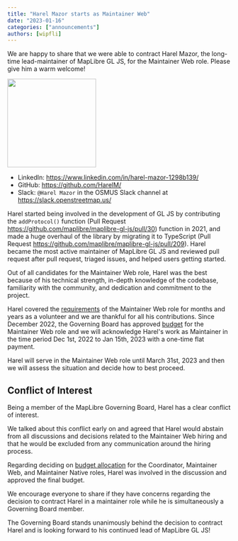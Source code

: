 ```yaml
---
title: "Harel Mazor starts as Maintainer Web"
date: "2023-01-16"
categories: ["announcements"]
authors: [wipfli]
---
```


We are happy to share that we were able to contract Harel Mazor, the long-time lead-maintainer of MapLibre GL JS, for the Maintainer Web role. Please give him a warm welcome!

<p>
    <a href="https://github.com/HarelM/">
        <img
        src="https://avatars.githubusercontent.com/u/3269297?v=4"
        width="200"
        />
    </a>
</p>

- LinkedIn: https://www.linkedin.com/in/harel-mazor-1298b139/
- GitHub: https://github.com/HarelM/
- Slack: `@Harel Mazor` in the OSMUS Slack channel at https://slack.openstreetmap.us/

Harel started being involved in the development of GL JS by contributing the `addProtocol()` function (Pull Request https://github.com/maplibre/maplibre-gl-js/pull/30) function in 2021, and made a huge overhaul of the library by migrating it to TypeScript (Pull Request https://github.com/maplibre/maplibre-gl-js/pull/209). Harel became the most active maintainer of MapLibre GL JS and reviewed pull request after pull request, triaged issues, and helped users getting started.

Out of all candidates for the Maintainer Web role, Harel was the best because of his technical strength, in-depth knowledge of the codebase, familiarity with the community, and dedication and commitment to the project.

Harel covered the [requirements](https://github.com/maplibre/maplibre/wiki/Maintainer-Web-Role#requirements) of the Maintainer Web role for months and years as a volunteer and we are thankful for all his contributions. Since December 2022, the Governing Board has approved [budget](https://github.com/maplibre/maplibre/files/10114728/Budget.Dec.2022.Jan.2023.Feb.2023.-.budget.pdf) for the Maintainer Web role and we will acknowledge Harel's work as Maintainer in the time period Dec 1st, 2022 to Jan 15th, 2023 with a one-time flat payment.

Harel will serve in the Maintainer Web role until March 31st, 2023 and then we will assess the situation and decide how to best proceed.

## Conflict of Interest

Being a member of the MapLibre Governing Board, Harel has a clear conflict of interest.

We talked about this conflict early on and agreed that Harel would abstain from all discussions and decisions related to the Maintainer Web hiring and that he would be excluded from any communication around the hiring process.

Regarding deciding on [budget allocation](https://github.com/maplibre/maplibre/files/10114728/Budget.Dec.2022.Jan.2023.Feb.2023.-.budget.pdf) for the Coordinator, Maintainer Web, and Maintainer Native roles, Harel was involved in the discussion and approved the final budget.

We encourage everyone to share if they have concerns regarding the decision to contract Harel in a maintainer role while he is simultaneously a Governing Board member.

The Governing Board stands unanimously behind the decision to contract Harel and is looking forward to his continued lead of MapLibre GL JS!
